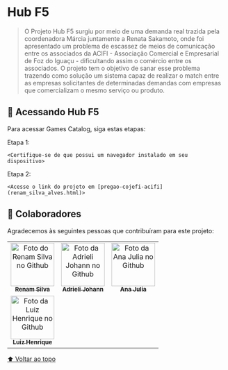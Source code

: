 # Hub F5


> O Projeto Hub F5 surgiu por meio de uma demanda real trazida pela coordenadora Márcia juntamente a Renata Sakamoto, 
> onde foi apresentado um problema de escassez de meios de comunicação entre os associados da ACIFI - Associação Comercial e Empresarial de Foz do Iguaçu - 
> dificultando assim o comércio entre os associados.
> O projeto tem o objetivo de sanar esse problema trazendo como solução um sistema capaz de realizar o match entre as empresas solicitantes de determinadas demandas com
> empresas que comercializam o mesmo serviço ou produto.
## 🚀 Acessando Hub F5

Para acessar Games Catalog, siga estas etapas:

Etapa 1:

```
<Certifique-se de que possui um navegador instalado em seu dispositivo>
```

Etapa 2:

```
<Acesse o link do projeto em [pregao-cojefi-acifi](renam_silva_alves.html)>
```

## 🤝 Colaboradores

Agradecemos às seguintes pessoas que contribuíram para este projeto:

<table>
  <tr>
    <td align="center">
      <a href="#">
        <img src="https://avatars.githubusercontent.com/u/90426220?s=400&u=b147ce9c1da8e51dd7b9616784575555574b1231&v=4" width="100px;" alt="Foto do Renam Silva no Github"/><br>
        <sub>
          <b>Renam Silva</b>
        </sub>
      </a>
    </td>
    <td align="center">
      <a href="#">
        <img src="https://avatars.githubusercontent.com/u/103552296?v=4" width="100px;" alt="Foto da Adrieli Johann no Github"/><br>
        <sub>
          <b>Adrieli Johann</b>
        </sub>
      </a>
    </td>
    <td align="center">
      <a href="#">
        <img src="https://avatars.githubusercontent.com/u/97199596?v=4" width="100px;" alt="Foto da Ana Julia no Github"/><br>
        <sub>
          <b>Ana Julia</b>
        </sub>
      </a>
    </td>
  </tr>
      <td align="center">
      <a href="#">
        <img src="https://avatars.githubusercontent.com/u/60182096?v=4" width="100px;" alt="Foto da Luiz Henrique no Github"/><br>
        <sub>
          <b>Luiz Henrique</b>
        </sub>
      </a>
    </td>
  </tr>
</table>

[⬆ Voltar ao topo](#Formulario-CEP)<br>
